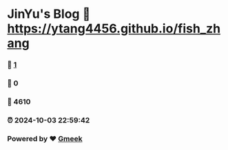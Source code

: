 # JinYu's Blog :link: https://ytang4456.github.io/fish_zhang 
### :page_facing_up: [1](https://ytang4456.github.io/fish_zhang/tag.html) 
### :speech_balloon: 0 
### :hibiscus: 4610 
### :alarm_clock: 2024-10-03 22:59:42 
### Powered by :heart: [Gmeek](https://github.com/Meekdai/Gmeek)
